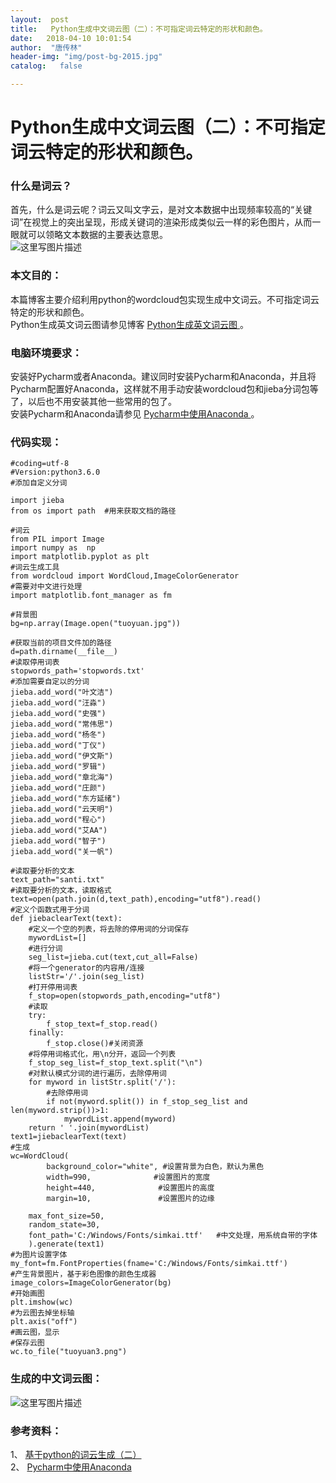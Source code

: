 ```yaml
---
layout:  post
title:   Python生成中文词云图（二）：不可指定词云特定的形状和颜色。
date:   2018-04-10 10:01:54
author:  "唐传林"
header-img: "img/post-bg-2015.jpg"
catalog:   false

---
```

#  Python生成中文词云图（二）：不可指定词云特定的形状和颜色。

###  什么是词云？

首先，什么是词云呢？词云又叫文字云，是对文本数据中出现频率较高的“关键词”在视觉上的突出呈现，形成关键词的渲染形成类似云一样的彩色图片，从而一眼就可以领略文本数据的主要表达意思。  
![这里写图片描述](https://img-blog.csdn.net/20180402195632505?watermark/2/text/aHR0cHM6Ly9ibG9nLmNzZG4ubmV0L1RhbmdfQ2h1YW5saW4=/font/5a6L5L2T/fontsize/400/fill/I0JBQkFCMA==/dissolve/70)

###  本文目的：

本篇博客主要介绍利用python的wordcloud包实现生成中文词云。不可指定词云特定的形状和颜色。  
Python生成英文词云图请参见博客 [ Python生成英文词云图
](https://blog.csdn.net/tang_chuanlin/article/details/79794350) 。

###  电脑环境要求：

安装好Pycharm或者Anaconda。建议同时安装Pycharm和Anaconda，并且将Pycharm配置好Anaconda，这样就不用手动安装wordcloud包和jieba分词包等了，以后也不用安装其他一些常用的包了。  
安装Pycharm和Anaconda请参见 [ Pycharm中使用Anaconda
](https://blog.csdn.net/tang_chuanlin/article/details/79793654) 。

###  代码实现：

    
    
    #coding=utf-8
    #Version:python3.6.0
    #添加自定义分词
    
    import jieba
    from os import path  #用来获取文档的路径
    
    #词云
    from PIL import Image
    import numpy as  np
    import matplotlib.pyplot as plt
    #词云生成工具
    from wordcloud import WordCloud,ImageColorGenerator
    #需要对中文进行处理
    import matplotlib.font_manager as fm
    
    #背景图
    bg=np.array(Image.open("tuoyuan.jpg"))
    
    #获取当前的项目文件加的路径
    d=path.dirname(__file__) 
    #读取停用词表
    stopwords_path='stopwords.txt'
    #添加需要自定以的分词
    jieba.add_word("叶文洁")
    jieba.add_word("汪淼")
    jieba.add_word("史强")
    jieba.add_word("常伟思")
    jieba.add_word("杨冬")
    jieba.add_word("丁仪")
    jieba.add_word("伊文斯")
    jieba.add_word("罗辑")
    jieba.add_word("章北海")
    jieba.add_word("庄颜")
    jieba.add_word("东方延绪")
    jieba.add_word("云天明")
    jieba.add_word("程心")
    jieba.add_word("艾AA")
    jieba.add_word("智子")
    jieba.add_word("关一帆")
    
    #读取要分析的文本
    text_path="santi.txt"
    #读取要分析的文本，读取格式
    text=open(path.join(d,text_path),encoding="utf8").read()
    #定义个函数式用于分词
    def jiebaclearText(text):
        #定义一个空的列表，将去除的停用词的分词保存
        mywordList=[]
        #进行分词
        seg_list=jieba.cut(text,cut_all=False)
        #将一个generator的内容用/连接
        listStr='/'.join(seg_list)
        #打开停用词表
        f_stop=open(stopwords_path,encoding="utf8")
        #读取
        try:
            f_stop_text=f_stop.read()
        finally:
            f_stop.close()#关闭资源
        #将停用词格式化，用\n分开，返回一个列表
        f_stop_seg_list=f_stop_text.split("\n")
        #对默认模式分词的进行遍历，去除停用词
        for myword in listStr.split('/'):
            #去除停用词
            if not(myword.split()) in f_stop_seg_list and len(myword.strip())>1:
                mywordList.append(myword)
        return ' '.join(mywordList)
    text1=jiebaclearText(text)
    #生成
    wc=WordCloud(
            background_color="white", #设置背景为白色，默认为黑色
            width=990,              #设置图片的宽度
            height=440,              #设置图片的高度
            margin=10,               #设置图片的边缘
    
        max_font_size=50,
        random_state=30,
        font_path='C:/Windows/Fonts/simkai.ttf'   #中文处理，用系统自带的字体
        ).generate(text1)
    #为图片设置字体
    my_font=fm.FontProperties(fname='C:/Windows/Fonts/simkai.ttf')
    #产生背景图片，基于彩色图像的颜色生成器
    image_colors=ImageColorGenerator(bg)
    #开始画图
    plt.imshow(wc)
    #为云图去掉坐标轴
    plt.axis("off")
    #画云图，显示
    #保存云图
    wc.to_file("tuoyuan3.png")

###  生成的中文词云图：

![这里写图片描述](https://img-blog.csdn.net/20180410100102101?watermark/2/text/aHR0cHM6Ly9ibG9nLmNzZG4ubmV0L1RhbmdfQ2h1YW5saW4=/font/5a6L5L2T/fontsize/400/fill/I0JBQkFCMA==/dissolve/70)

###  参考资料：

1、 [ 基于python的词云生成（二）
](https://blog.csdn.ne/meiqi0538/article/details/79558589)  
2、 [ Pycharm中使用Anaconda
](https://blog.csdn.net/tang_chuanlin/article/details/79793654)

